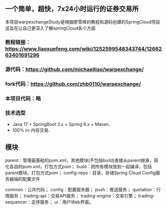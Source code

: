 ## 一个简单，超快，7x24小时运行的证券交易所

本项目warpexchangeStudy是根据廖雪峰的教程和源码创建的SpringCloud项目
这旨在让自己更深入了解springCloud各个方面

### 教程链接：https://www.liaoxuefeng.com/wiki/1252599548343744/1266263401691296

### 源代码：https://github.com/michaelliao/warpexchange/

### fork代码：https://github.com/zhb0110/warpexchange/

### 本项目代码：略

### 技术选型

- Java 17 + SpringBoot 3.x + Spring 6.x + Maven.
- 100% in-内存交易.

## 模块

parent：管理最基础的pom.xml，其他模块(不包括build)直接从parent继承，简化各自的pom.xml，打包方式pom；
build：把所有模块放到一起编译，包括parent模块，打包方式pom；
config-repo：目录，存储Spring Cloud Config服务器端的配置文件

common：公共代码；
config：配置服务器；
push：推送服务；
quotation：行情服务；
trading-api：交易API服务；
trading-engine：交易引擎；
trading-sequencer：定序服务；
ui：用户Web界面。



